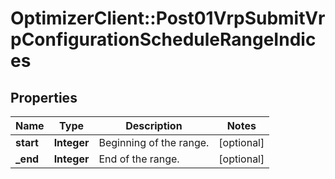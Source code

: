 # OptimizerClient::Post01VrpSubmitVrpConfigurationScheduleRangeIndices

## Properties
Name | Type | Description | Notes
------------ | ------------- | ------------- | -------------
**start** | **Integer** | Beginning of the range. | [optional] 
**_end** | **Integer** | End of the range. | [optional] 



